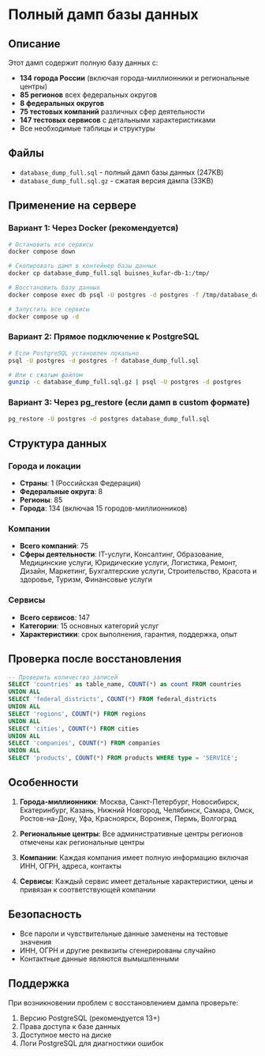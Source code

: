 # Полный дамп базы данных

## Описание

Этот дамп содержит полную базу данных с:
- **134 города России** (включая города-миллионники и региональные центры)
- **85 регионов** всех федеральных округов
- **8 федеральных округов**
- **75 тестовых компаний** различных сфер деятельности
- **147 тестовых сервисов** с детальными характеристиками
- Все необходимые таблицы и структуры

## Файлы

- `database_dump_full.sql` - полный дамп базы данных (247KB)
- `database_dump_full.sql.gz` - сжатая версия дампа (33KB)

## Применение на сервере

### Вариант 1: Через Docker (рекомендуется)

```bash
# Остановить все сервисы
docker compose down

# Скопировать дамп в контейнер базы данных
docker cp database_dump_full.sql buisnes_kufar-db-1:/tmp/

# Восстановить базу данных
docker compose exec db psql -U postgres -d postgres -f /tmp/database_dump_full.sql

# Запустить все сервисы
docker compose up -d
```

### Вариант 2: Прямое подключение к PostgreSQL

```bash
# Если PostgreSQL установлен локально
psql -U postgres -d postgres -f database_dump_full.sql

# Или с сжатым файлом
gunzip -c database_dump_full.sql.gz | psql -U postgres -d postgres
```

### Вариант 3: Через pg_restore (если дамп в custom формате)

```bash
pg_restore -U postgres -d postgres database_dump_full.sql
```

## Структура данных

### Города и локации
- **Страны**: 1 (Российская Федерация)
- **Федеральные округа**: 8
- **Регионы**: 85
- **Города**: 134 (включая 15 городов-миллионников)

### Компании
- **Всего компаний**: 75
- **Сферы деятельности**: IT-услуги, Консалтинг, Образование, Медицинские услуги, Юридические услуги, Логистика, Ремонт, Дизайн, Маркетинг, Бухгалтерские услуги, Строительство, Красота и здоровье, Туризм, Финансовые услуги

### Сервисы
- **Всего сервисов**: 147
- **Категории**: 15 основных категорий услуг
- **Характеристики**: срок выполнения, гарантия, поддержка, опыт

## Проверка после восстановления

```sql
-- Проверить количество записей
SELECT 'countries' as table_name, COUNT(*) as count FROM countries
UNION ALL
SELECT 'federal_districts', COUNT(*) FROM federal_districts
UNION ALL
SELECT 'regions', COUNT(*) FROM regions
UNION ALL
SELECT 'cities', COUNT(*) FROM cities
UNION ALL
SELECT 'companies', COUNT(*) FROM companies
UNION ALL
SELECT 'products', COUNT(*) FROM products WHERE type = 'SERVICE';
```

## Особенности

1. **Города-миллионники**: Москва, Санкт-Петербург, Новосибирск, Екатеринбург, Казань, Нижний Новгород, Челябинск, Самара, Омск, Ростов-на-Дону, Уфа, Красноярск, Воронеж, Пермь, Волгоград

2. **Региональные центры**: Все административные центры регионов отмечены как региональные центры

3. **Компании**: Каждая компания имеет полную информацию включая ИНН, ОГРН, адреса, контакты

4. **Сервисы**: Каждый сервис имеет детальные характеристики, цены и привязан к соответствующей компании

## Безопасность

- Все пароли и чувствительные данные заменены на тестовые значения
- ИНН, ОГРН и другие реквизиты сгенерированы случайно
- Контактные данные являются вымышленными

## Поддержка

При возникновении проблем с восстановлением дампа проверьте:
1. Версию PostgreSQL (рекомендуется 13+)
2. Права доступа к базе данных
3. Доступное место на диске
4. Логи PostgreSQL для диагностики ошибок